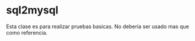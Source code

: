 # sql2mysql
Esta clase es para realizar pruebas basicas. No deberia ser usado mas que como referencia.
